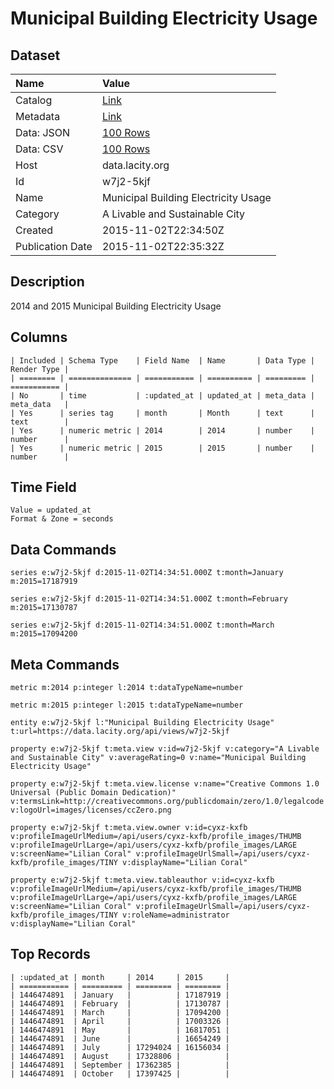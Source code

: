 # Municipal Building Electricity Usage

## Dataset

| Name | Value |
| :--- | :---- |
| Catalog | [Link](https://catalog.data.gov/dataset/municipal-building-electricity-usage) |
| Metadata | [Link](https://data.lacity.org/api/views/w7j2-5kjf) |
| Data: JSON | [100 Rows](https://data.lacity.org/api/views/w7j2-5kjf/rows.json?max_rows=100) |
| Data: CSV | [100 Rows](https://data.lacity.org/api/views/w7j2-5kjf/rows.csv?max_rows=100) |
| Host | data.lacity.org |
| Id | w7j2-5kjf |
| Name | Municipal Building Electricity Usage |
| Category | A Livable and Sustainable City |
| Created | 2015-11-02T22:34:50Z |
| Publication Date | 2015-11-02T22:35:32Z |

## Description

2014 and 2015 Municipal Building Electricity Usage

## Columns

```ls
| Included | Schema Type    | Field Name  | Name       | Data Type | Render Type |
| ======== | ============== | =========== | ========== | ========= | =========== |
| No       | time           | :updated_at | updated_at | meta_data | meta_data   |
| Yes      | series tag     | month       | Month      | text      | text        |
| Yes      | numeric metric | 2014        | 2014       | number    | number      |
| Yes      | numeric metric | 2015        | 2015       | number    | number      |
```

## Time Field

```ls
Value = updated_at
Format & Zone = seconds
```

## Data Commands

```ls
series e:w7j2-5kjf d:2015-11-02T14:34:51.000Z t:month=January m:2015=17187919

series e:w7j2-5kjf d:2015-11-02T14:34:51.000Z t:month=February m:2015=17130787

series e:w7j2-5kjf d:2015-11-02T14:34:51.000Z t:month=March m:2015=17094200
```

## Meta Commands

```ls
metric m:2014 p:integer l:2014 t:dataTypeName=number

metric m:2015 p:integer l:2015 t:dataTypeName=number

entity e:w7j2-5kjf l:"Municipal Building Electricity Usage" t:url=https://data.lacity.org/api/views/w7j2-5kjf

property e:w7j2-5kjf t:meta.view v:id=w7j2-5kjf v:category="A Livable and Sustainable City" v:averageRating=0 v:name="Municipal Building Electricity Usage"

property e:w7j2-5kjf t:meta.view.license v:name="Creative Commons 1.0 Universal (Public Domain Dedication)" v:termsLink=http://creativecommons.org/publicdomain/zero/1.0/legalcode v:logoUrl=images/licenses/ccZero.png

property e:w7j2-5kjf t:meta.view.owner v:id=cyxz-kxfb v:profileImageUrlMedium=/api/users/cyxz-kxfb/profile_images/THUMB v:profileImageUrlLarge=/api/users/cyxz-kxfb/profile_images/LARGE v:screenName="Lilian Coral" v:profileImageUrlSmall=/api/users/cyxz-kxfb/profile_images/TINY v:displayName="Lilian Coral"

property e:w7j2-5kjf t:meta.view.tableauthor v:id=cyxz-kxfb v:profileImageUrlMedium=/api/users/cyxz-kxfb/profile_images/THUMB v:profileImageUrlLarge=/api/users/cyxz-kxfb/profile_images/LARGE v:screenName="Lilian Coral" v:profileImageUrlSmall=/api/users/cyxz-kxfb/profile_images/TINY v:roleName=administrator v:displayName="Lilian Coral"
```

## Top Records

```ls
| :updated_at | month     | 2014     | 2015     | 
| =========== | ========= | ======== | ======== | 
| 1446474891  | January   |          | 17187919 | 
| 1446474891  | February  |          | 17130787 | 
| 1446474891  | March     |          | 17094200 | 
| 1446474891  | April     |          | 17003326 | 
| 1446474891  | May       |          | 16817051 | 
| 1446474891  | June      |          | 16654249 | 
| 1446474891  | July      | 17294024 | 16156034 | 
| 1446474891  | August    | 17328806 |          | 
| 1446474891  | September | 17362385 |          | 
| 1446474891  | October   | 17397425 |          | 
```
